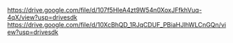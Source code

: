 https://drive.google.com/file/d/107f5HleA4zt9W54n0XoxJFfkhVuq-4qX/view?usp=drivesdk
https://drive.google.com/file/d/10XcBhQD_1RJqCDUF_PBiaHJlhWLCnGQn/view?usp=drivesdk
